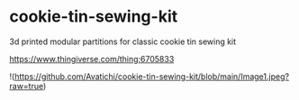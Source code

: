 # cookie-tin-sewing-kit
3d printed modular partitions for classic cookie tin sewing kit


https://www.thingiverse.com/thing:6705833

!(https://github.com/Avatichi/cookie-tin-sewing-kit/blob/main/Image1.jpeg?raw=true)

